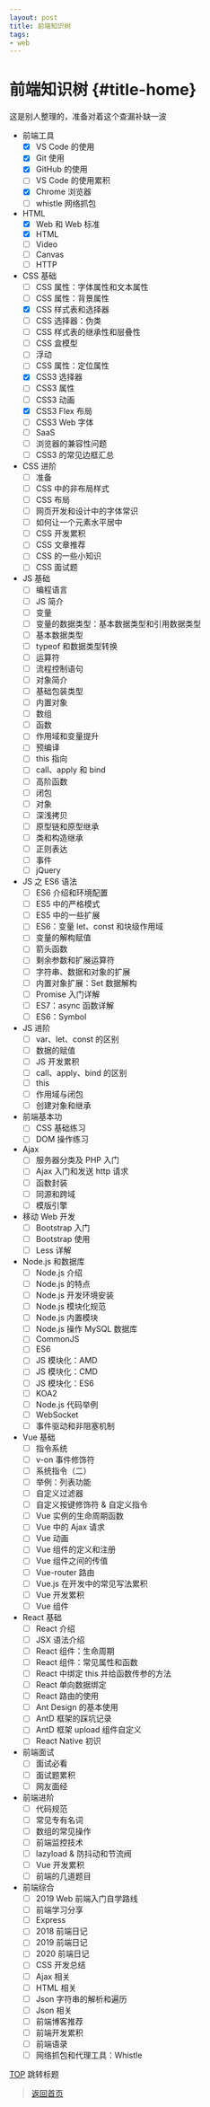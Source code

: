 ```yaml
---
layout: post
title: 前端知识树
tags: 
- web
---
```


# 前端知识树 {#title-home}

这是别人整理的，准备对着这个查漏补缺一波

- 前端工具
  - [x] VS Code 的使用
  - [x] Git 使用
  - [x] GitHub 的使用
  - [ ] VS Code 的使用累积
  - [x] Chrome 浏览器
  - [ ] whistle 网络抓包
- HTML
  - [x] Web 和 Web 标准
  - [x] HTML
  - [ ] Video
  - [ ] Canvas
  - [ ] HTTP
- CSS 基础
  - [ ] CSS 属性：字体属性和文本属性
  - [ ] CSS 属性：背景属性
  - [x] CSS 样式表和选择器
  - [ ] CSS 选择器：伪类
  - [ ] CSS 样式表的继承性和层叠性
  - [ ] CSS 盒模型
  - [ ] 浮动
  - [ ] CSS 属性：定位属性
  - [x] CSS3 选择器
  - [ ] CSS3 属性
  - [ ] CSS3 动画
  - [x] CSS3 Flex 布局
  - [ ] CSS3 Web 字体
  - [ ] SaaS 
  - [ ] 浏览器的兼容性问题
  - [ ] CSS3 的常见边框汇总
- CSS 进阶
  - [ ] 准备
  - [ ] CSS 中的非布局样式
  - [ ] CSS 布局
  - [ ] 网页开发和设计中的字体常识
  - [ ] 如何让一个元素水平居中
  - [ ] CSS 开发累积
  - [ ] CSS 文章推荐
  - [ ] CSS 的一些小知识
  - [ ] CSS 面试题
- JS 基础
  - [ ] 编程语言
  - [ ] JS 简介
  - [ ] 变量
  - [ ] 变量的数据类型：基本数据类型和引用数据类型
  - [ ] 基本数据类型
  - [ ] typeof 和数据类型转换
  - [ ] 运算符
  - [ ] 流程控制语句
  - [ ] 对象简介
  - [ ] 基础包装类型
  - [ ] 内置对象
  - [ ] 数组
  - [ ] 函数
  - [ ] 作用域和变量提升
  - [ ] 预编译
  - [ ] this 指向
  - [ ] call、apply 和 bind
  - [ ] 高阶函数
  - [ ] 闭包
  - [ ] 对象
  - [ ] 深浅拷贝
  - [ ] 原型链和原型继承
  - [ ] 类和构造继承
  - [ ] 正则表达
  - [ ] 事件
  - [ ] jQuery
- JS 之 ES6 语法
  - [ ] ES6 介绍和环境配置
  - [ ] ES5 中的严格模式
  - [ ] ES5 中的一些扩展
  - [ ] ES6：变量 let、const 和块级作用域
  - [ ] 变量的解构赋值
  - [ ] 箭头函数
  - [ ] 剩余参数和扩展运算符
  - [ ] 字符串、数据和对象的扩展
  - [ ] 内置对象扩展：Set 数据解构
  - [ ] Promise 入门详解
  - [ ] ES7：async 函数详解
  - [ ] ES6：Symbol
- JS 进阶
  - [ ] var、let、const 的区别
  - [ ] 数据的赋值
  - [ ] JS 开发累积
  - [ ] call、apply、bind 的区别
  - [ ] this
  - [ ] 作用域与闭包
  - [ ] 创建对象和继承
- 前端基本功
  - [ ] CSS 基础练习
  - [ ] DOM 操作练习
- Ajax
  - [ ] 服务器分类及 PHP 入门
  - [ ] Ajax 入门和发送 http 请求
  - [ ] 函数封装
  - [ ] 同源和跨域
  - [ ] 模版引擎
- 移动 Web 开发
  - [ ] Bootstrap 入门
  - [ ] Bootstrap 使用
  - [ ] Less 详解
- Node.js 和数据库
  - [ ] Node.js 介绍
  - [ ] Node.js 的特点
  - [ ] Node.js 开发环境安装
  - [ ] Node.js 模块化规范
  - [ ] Node.js 内置模块
  - [ ] Node.js 操作 MySQL 数据库
  - [ ] CommonJS
  - [ ] ES6
  - [ ] JS 模块化：AMD
  - [ ] JS 模块化：CMD
  - [ ] JS 模块化：ES6
  - [ ] KOA2
  - [ ] Node.js 代码举例
  - [ ] WebSocket
  - [ ] 事件驱动和非阻塞机制
- Vue 基础
  - [ ] 指令系统
  - [ ] v-on 事件修饰符
  - [ ] 系统指令（二）
  - [ ] 举例：列表功能
  - [ ] 自定义过滤器
  - [ ] 自定义按键修饰符 & 自定义指令
  - [ ] Vue 实例的生命周期函数
  - [ ] Vue 中的 Ajax 请求
  - [ ] Vue 动画
  - [ ] Vue 组件的定义和注册
  - [ ] Vue 组件之间的传值
  - [ ] Vue-router 路由
  - [ ] Vue.js 在开发中的常见写法累积
  - [ ] Vue 开发累积
  - [ ] Vue 组件
- React 基础
  - [ ] React 介绍
  - [ ] JSX 语法介绍
  - [ ] React 组件：生命周期
  - [ ] React 组件：常见属性和函数
  - [ ] React 中绑定 this 并给函数传参的方法
  - [ ] React  单向数据绑定
  - [ ] React 路由的使用
  - [ ] Ant Design 的基本使用
  - [ ] AntD 框架的踩坑记录
  - [ ] AntD 框架 upload 组件自定义
  - [ ] React Native 初识
- 前端面试
  - [ ] 面试必看
  - [ ] 面试题累积
  - [ ] 网友面经
- 前端进阶
  - [ ] 代码规范
  - [ ] 常见专有名词
  - [ ] 数组的常见操作
  - [ ] 前端监控技术
  - [ ] lazyload & 防抖动和节流阀
  - [ ] Vue 开发累积
  - [ ] 前端的几道题目
- 前端综合
  - [ ] 2019 Web 前端入门自学路线
  - [ ] 前端学习分享
  - [ ] Express
  - [ ] 2018 前端日记
  - [ ] 2019 前端日记
  - [ ] 2020 前端日记
  - [ ] CSS 开发总结
  - [ ] Ajax 相关
  - [ ] HTML 相关
  - [ ] Json 字符串的解析和遍历
  - [ ] Json 相关
  - [ ] 前端博客推荐
  - [ ] 前端开发累积
  - [ ] 前端语录
  - [ ] 网络抓包和代理工具：Whistle

[TOP](#title-home) 跳转标题

> [返回首页](/index.html)
